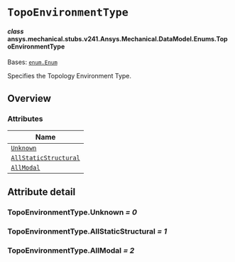 <!-- vale off -->

<a id="topoenvironmenttype"></a>

# `TopoEnvironmentType`

<a id="ansys.mechanical.stubs.v241.Ansys.Mechanical.DataModel.Enums.TopoEnvironmentType"></a>

#### *class* ansys.mechanical.stubs.v241.Ansys.Mechanical.DataModel.Enums.TopoEnvironmentType

Bases: [`enum.Enum`](https://docs.python.org/3/library/enum.html#enum.Enum)

Specifies the Topology Environment Type.

<!-- !! processed by numpydoc !! -->

<a id="overview"></a>

## Overview

### Attributes

| Name |
| ------------------------------------------------------------------- |
| [`Unknown`](#TopoEnvironmentType.Unknown) |
| [`AllStaticStructural`](#TopoEnvironmentType.AllStaticStructural) |
| [`AllModal`](#TopoEnvironmentType.AllModal) |

<a id="attribute-detail"></a>

## Attribute detail

<a id="TopoEnvironmentType.Unknown"></a>

### TopoEnvironmentType.Unknown *= 0*

<a id="TopoEnvironmentType.AllStaticStructural"></a>

### TopoEnvironmentType.AllStaticStructural *= 1*

<a id="TopoEnvironmentType.AllModal"></a>

### TopoEnvironmentType.AllModal *= 2*

<!-- vale on -->
